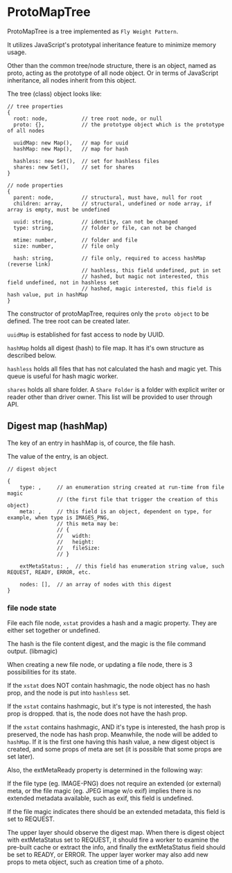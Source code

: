 # ProtoMapTree

ProtoMapTree is a tree implemented as `Fly Weight Pattern`.

It utilizes JavaScript's prototypal inheritance feature to minimize memory usage.

Other than the common tree/node structure, there is an object, named as proto, acting as the prototype of all node object. Or in terms of JavaScript inheritance, all nodes inherit from this object.

The tree (class) object looks like:

```
// tree properties
{
  root: node,           // tree root node, or null
  proto: {},            // the prototype object which is the prototype of all nodes

  uuidMap: new Map(),   // map for uuid
  hashMap: new Map(),   // map for hash

  hashless: new Set(),  // set for hashless files
  shares: new Set(),    // set for shares
}
```

```
// node properties
{
  parent: node,         // structural, must have, null for root
  children: array,      // structural, undefined or node array, if array is empty, must be undefined

  uuid: string,         // identity, can not be changed
  type: string,         // folder or file, can not be changed

  mtime: number,        // folder and file
  size: number,         // file only

  hash: string,         // file only, required to access hashMap (reverse link)
                        // hashless, this field undefined, put in set
                        // hashed, but magic not interested, this field undefined, not in hashless set
                        // hashed, magic interested, this field is hash value, put in hashMap
}
```

The constructor of protoMapTree, requires only the `proto object` to be defined. The tree root can be created later.

`uuidMap` is established for fast access to node by UUID.

`hashMap` holds all digest (hash) to file map. It has it's own structure as described below.

`hashless` holds all files that has not calculated the hash and magic yet. This queue is useful for hash magic worker.

`shares` holds all share folder. A `Share Folder` is a folder with explicit writer or reader other than driver owner. This list will be provided to user through API.

## Digest map (hashMap)

The key of an entry in hashMap is, of cource, the file hash.

The value of the entry, is an object.

```
// digest object

{
    type: ,     // an enumeration string created at run-time from file magic 
                // (the first file that trigger the creation of this object)
    meta: ,     // this field is an object, dependent on type, for example, when type is IMAGES_PNG, 
                // this meta may be:
                // {
                //   width: 
                //   height:
                //   fileSize:
                // }

    extMetaStatus: ,  // this field has enumeration string value, such REQUEST, READY, ERROR, etc.

    nodes: [],  // an array of nodes with this digest
}

```

### file node state

File each file node, `xstat` provides a hash and a magic property. They are either set together or undefined.

The hash is the file content digest, and the magic is the file command output. (libmagic)

When creating a new file node, or updating a file node, there is 3 possibilities for its state.

If the `xstat` does NOT contain hashmagic, the node object has no hash prop, and the node is put into `hashless` set.

If the `xstat` contains hashmagic, but it's type is not interested, the hash prop is dropped. that is, the node does not have the hash prop.

If the `xstat` contains hashmagic, AND it's type is interested, the hash prop is preserved, the node has hash prop. Meanwhile, the node will be added to `hashMap`. If it is the first one having this hash value, a new digest object is created, and some props of meta are set (it is possible that some props are set later).

Also, the extMetaReady property is determined in the following way:

If the file type (eg. IMAGE-PNG) does not require an extended (or external) meta, or the file magic (eg. JPEG image w/o exif) implies there is no extended metadata available, such as exif, this field is undefined.

If the file magic indicates there should be an extended metadata, this field is set to REQUEST.

The upper layer should observe the digest map. When there is digest object with extMetaStatus set to REQUEST, it should fire a worker to examine the pre-built cache or extract the info, and finally the extMetaStatus field should be set to READY, or ERROR. The upper layer worker may also add new props to meta object, such as creation time of a photo.






























